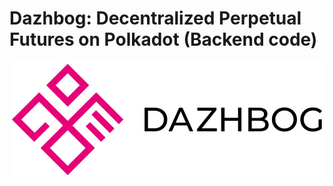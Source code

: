 # Dazhbog: Decentralized Perpetual Futures on Polkadot (Backend code)


<img src="images/dazhbog-logo.png" width="500" height="184" style="display: block; margin: 0 auto 40px auto;">


